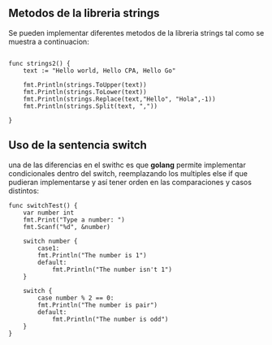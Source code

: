 ## Metodos de la libreria **strings** 

Se pueden implementar diferentes metodos de la libreria strings tal como se muestra a continuacion:  
  
```golang  

func strings2() {
	text := "Hello world, Hello CPA, Hello Go"

	fmt.Println(strings.ToUpper(text))
	fmt.Println(strings.ToLower(text))
	fmt.Println(strings.Replace(text,"Hello", "Hola",-1))
	fmt.Println(strings.Split(text, ","))
	
}
```  
  
## Uso de la sentencia **switch**

una de las diferencias en el swithc es que **golang** permite implementar condicionales dentro del switch, reemplazando los multiples else if que pudieran implementarse y así tener orden en las comparaciones y casos distintos:  

```golang  
func switchTest() {
	var number int
	fmt.Print("Type a number: ")
	fmt.Scanf("%d", &number)

	switch number {
		case1:
		fmt.Println("The number is 1")
		default:
			fmt.Println("The number isn't 1")
	}

	switch {
		case number % 2 == 0:
		fmt.Println("The number is pair")
		default:
			fmt.Println("The number is odd")
	}
}

```  